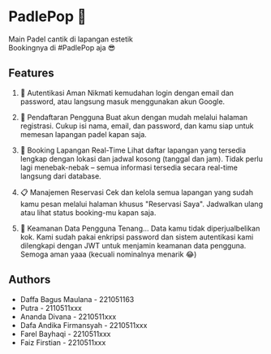 
# PadlePop 🎾
Main Padel cantik di lapangan estetik<br/>
Bookingnya di #PadlePop aja 😎


## Features
1. 🔐 Autentikasi Aman
Nikmati kemudahan login dengan email dan password, atau langsung masuk menggunakan akun Google.

2. 📝 Pendaftaran Pengguna
Buat akun dengan mudah melalui halaman registrasi. Cukup isi nama, email, dan password, dan kamu siap untuk memesan lapangan padel kapan saja.

3. 📅 Booking Lapangan Real-Time
Lihat daftar lapangan yang tersedia lengkap dengan lokasi dan jadwal kosong (tanggal dan jam). Tidak perlu lagi menebak-nebak – semua informasi tersedia secara real-time langsung dari database.

4. 📋 Manajemen Reservasi
Cek dan kelola semua lapangan yang sudah kamu pesan melalui halaman khusus "Reservasi Saya". Jadwalkan ulang atau lihat status booking-mu kapan saja.

5. 🔐 Keamanan Data Pengguna
Tenang... Data kamu tidak diperjualbelikan kok. Kami sudah pakai enkripsi password dan sistem autentikasi kami dilengkapi dengan JWT untuk menjamin keamanan data pengguna. Semoga aman yaaa (kecuali nominalnya menarik 😂)
## Authors

- Daffa Bagus Maulana - 221051163
- Putra - 2110511xxx
- Ananda Divana - 2210511xxx
- Dafa Andika Firmansyah - 2210511xxx
- Farel Bayhaqi - 2210511xxx
- Faiz Firstian - 2210511xxx
